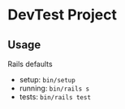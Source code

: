 # DevTest Project

## Usage

Rails defaults

- setup: `bin/setup`
- running: `bin/rails s`
- tests: `bin/rails test`
